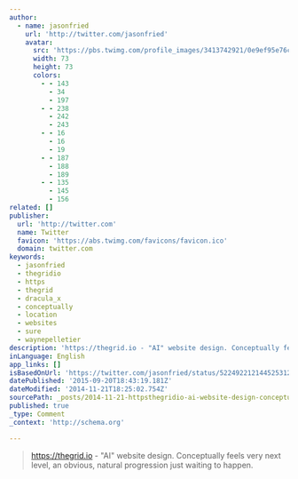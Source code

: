 ```yaml
---
author:
  - name: jasonfried
    url: 'http://twitter.com/jasonfried'
    avatar:
      src: 'https://pbs.twimg.com/profile_images/3413742921/0e9ef95e76c4a965b9b177fa2267d6c1_bigger.png'
      width: 73
      height: 73
      colors:
        - - 143
          - 34
          - 197
        - - 238
          - 242
          - 243
        - - 16
          - 16
          - 19
        - - 187
          - 188
          - 189
        - - 135
          - 145
          - 156
related: []
publisher:
  url: 'http://twitter.com'
  name: Twitter
  favicon: 'https://abs.twimg.com/favicons/favicon.ico'
  domain: twitter.com
keywords:
  - jasonfried
  - thegridio
  - https
  - thegrid
  - dracula_x
  - conceptually
  - location
  - websites
  - sure
  - waynepelletier
description: 'https://thegrid.io - "AI" website design. Conceptually feels very next level, an obvious, natural progression just waiting to happen.'
inLanguage: English
app_links: []
isBasedOnUrl: 'https://twitter.com/jasonfried/status/522492212144525312'
datePublished: '2015-09-20T18:43:19.181Z'
dateModified: '2014-11-21T18:25:02.754Z'
sourcePath: _posts/2014-11-21-httpsthegridio-ai-website-design-conceptually-feels.md
published: true
_type: Comment
_context: 'http://schema.org'

---
```

> https://thegrid.io - "AI" website design. Conceptually feels very next level, an obvious, natural progression just waiting to happen.